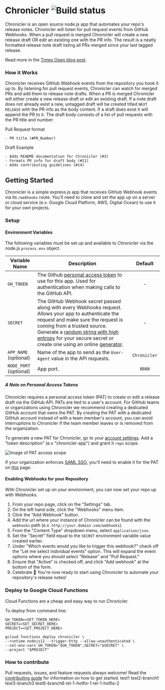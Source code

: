 # Chronicler ![](https://travis-ci.org/NYTimes/Chronicler.svg?branch=master "Build status")

Chronicler is an open source node.js app that automates your repo's release notes.  Chronicler will listen for pull request events from GitHub Webhooks.  When a pull request is merged Chronicler will create a new release draft OR edit an existing one with the PR info.  The result is a neatly formatted release note draft listing all PRs merged since your last tagged release.

Read more in the [Times Open blog post](https://open.nytimes.com/open-source-automating-release-notes-in-github-dd08f964465c).

### How it Works
Chronicler receives GitHub Webhook events from the repository you hook it up to.  By listening for pull request events, Chronicler can watch for merged PRs and add them to release note drafts.  When a PR is merged Chronicler will either create a new release draft or edit an existing draft.  If a note draft does not already exist a new, untagged draft will be created titled `NEXT RELEASE` with the PR info as the body content.  If a draft does exist it will append the PR to it.  The draft body consists of a list of pull requests with the PR title and number:

Pull Request format
```
- PR title (#PR_Number)
```

Draft Example
```
- Adds README documentation for Chronicler (#3)
- Formats PR info for draft body (#11)
- Adds contributing guidelines (#14)
```

## Getting Started
Chronicler is a simple express.js app that receives GitHub Webhook events via its `/webhooks` route.  You'll need to clone and set the app up on a server or cloud service (e.x. Google Cloud Platform, AWS, Digital Ocean) to use it for your own projects.

### Setup

#### Environment Variables
The following variables must be set up and available to Chronicler via the node.js `process.env` object.

**Variable Name** | **Description** | **Default**
--- | --- | :---:
`GH_TOKEN` | The Github [personal access token](https://github.com/settings/tokens) to use for this app.  Used for authentication when making calls to the GitHub API. | -
`SECRET` | The GitHub Webhook secret passed along with every Webhooks request.  Allows your app to authenticate the request and make sure the request is coming from a trusted source.  Generate a [random string with high entropy](https://developer.github.com/webhooks/securing/#setting-your-secret-token) for your secure secret or create one using an online [generator](https://randomkeygen.com/). | -
`APP_NAME` (optional) | Name of the app to send as the `User-Agent` value in the API requests. | `Chronicler`
`NODE_PORT` (optional) | App port. | `8080`

##### A Note on Personal Access Tokens
Chronicler requires a personal access token (PAT) to create or edit a release draft via the GitHub API.  PATs are tied to a user's account.  For GitHub teams or organizations using Chronicler we recommend creating a dedicated GitHub account that owns the PAT.  By creating the PAT with a dedicated GitHub account instead of with a team member's account, you can avoid interruptions to Chronicler if the team member leaves or is removed from the organization.

To generate a new PAT for Chronicler, go to your [account settings](https://github.com/settings/tokens/new).  Add a "token description" (e.x "chronicler-app") and grant it `repo` scope.

![Image of PAT access scope](docs/pat-scope.png)

If your organization enforces [SAML SSO](https://docs.github.com/en/free-pro-team@latest/github/setting-up-and-managing-organizations-and-teams/enforcing-saml-single-sign-on-for-your-organization), you'll need to enable it for the PAT on [this](https://github.com/settings/tokens) page.

#### Enabling Webhooks for your Repository
With Chronicler set up on your environment, you can now set your repo up with Webhooks.

1. From your repo page, click on the "Settings" tab.
2. On the left hand side, click the "Webhooks" menu item.
3. Click the "Add Webhook" button.
4. Add the url where your instance of Chronicler can be found with the `webhooks` path (e.x. `http://your.domain.com/webhooks`).
5. From the "Content Type" dropdown menu, select `application/json`.
6. Set the "Secret" field equal to the `SECRET` environment variable value created earlier.
7. Under "Which events would you like to trigger this webhook?" check off the "Let me select individual events" option.  This will expand the event options where you should select "Release" and "Pull Request."
8. Ensure that "Active" is checked off, and click "Add webhook" at the bottom of the form.
9. Celebrate :tada: You're now ready to start using Chronicler to automate your repository's release notes!

### Deploy to Google Cloud Functions
Cloud Functions are a cheap and easy way to run Chronicler.

To deploy from command line:
``` shell
GH_TOKEN=<SET_TOKEN_HERE>
SECRET=<SET_SECRET_HERE>
PROJECT=<SET_PROJECT_HERE>

gcloud functions deploy chronicler \
--runtime nodejs12 --trigger-http --allow-unauthenticated \
--set-env-vars GH_TOKEN="$GH_TOKEN",SECRET="$SECRET" \
--project "$PROJECT"
```

### How to contribute
Pull requests, issues, and feature requests always welcome! Read the [contributing guide](docs/CONTRIBUTING.md) for information on how to get started.
test1
test2-branch1
test3-branch3
test6-branch6
rel-1-hotfix-1
rel-1-hotfix-2
